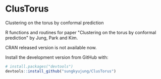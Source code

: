 # ClusTorus
Clustering on the torus by conformal prediction

R functions and routines for paper "Clustering on the torus by conformal prediction" by Jung, Park and Kim. 

CRAN released version is not available now.

Install the development version from GitHub with:

```r
# install.packages("devtools")
devtools::install_github("sungkyujung/ClusTorus")
```
